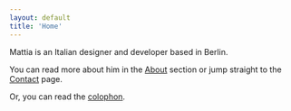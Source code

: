 ```yaml
---
layout: default
title: 'Home'
---
```


<p class="h2">
Mattia is an Italian designer and developer based in Berlin.
</p>

You can read more about him in the [About](about "About page") section or jump straight to the [Contact](contact "Contact page") page.

Or, you can read the [colophon](colophon "Colophon page").
